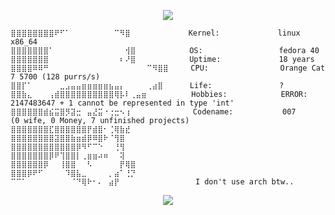 <p align="center"><img src="https://capsule-render.vercel.app/api?type=waving&height=120&color=075186&text={HEX{0}GEN}&fontColor=c2dcf2&animation=blink&fontSize=70"></p>

<div align="">
<p align="right"><strong><samp><i></i></samp></strong></p>

```
⣿⣿⣿⣿⣿⣿⣿⣿⠟⠋⠁⠀⠀⠀⠀⠀⠀⠀⠀⠉⠻⣿             Kernel:             linux  x86_64
⣿⣿⣿⣿⣿⣿⣿⠁⠀⠀⠀⠀⠀⠀⠀⠀⠀⠀⠀⠀⠀⢺⣿            OS:                 fedora 40
⣿⣿⣿⣿⣿⣿⣿⠀⠀⠀⠀⠀⠀⠀⠀⠀⠀⠀⠀⠀⠆⠜⣿            Uptime:             18 years
⣿⣿⣿⣿⠿⠿⠛⠀⠀⠀⠀⠀⠀⠀⠀⠀⠀⠀⠀⠀⠀⠀⠀⠀⠀⠉⠻⣿⣿     CPU:                Orange Cat 7 5700 (128 purrs/s)
⣿⣿⡏⠁⠀⠀⠀⠀⠀⣀⣠⣤⣤⣶⣶⣶⣶⣶⣦⣤⡄⠀⠀⠀⠀⢀⣴⣿      Life:               ? 
⣿⣿⣷⣄⠀⠀⠀⢠⣾⣿⣿⣿⣿⣿⣿⣿⣿⣿⣿⢿⡧⠇⢀⣤⣶          Hobbies:            ERROR: 2147483647 + 1 cannot be represented in type 'int'
⣿⣿⣿⣿⣿⣿⣾⣮⣭⣿⡻⣽⣒⠀⣤⣜⣭⠐⢐⣒⠢⢰              Codename:           007            (0 wife, 0 Money, 7 unfinished projects)
⣿⣿⣿⣿⣿⣿⣿⣏⣿⣿⣿⣿⣿⣿⡟⣾⣿⠂⢈⢿⣷⣞                 
⣿⣿⣿⣿⣿⣿⣿⣿⣽⣿⣿⣷⣶⣾⡿⠿⣿⠗⠈⢻⣿               
⣿⣿⣿⣿⣿⣿⣿⣿⣿⣿⣿⣿⡿⠻⠋⠉⠑⠀⠀⢘⢻               
⣿⣿⣿⣿⣿⣿⣿⡿⠟⢹⣿⣿⡇⢀⣶⣶⠴⠶⠀⠀⢽                                   
⣿⣿⣿⣿⣿⣿⡿⠀⠀⢸⣿⣿⠀⠀⠣⠀⠀⠀⠀⠀⡟⢿⣿
⣿⣿⣿⡿⠟⠋⠀⠀⠀⠀⠹⣿⣧⣀⠀⠀⠀⠀⡀⣴⠁⢘⡙
⠉⠉⠁⠀⠀⠀⠀⠀⠀⠀⠀⠈⠙⢿⠗⠂⠄⠀⣴⡟                 I don't use arch btw..
```

<p align="center">

</div>

<p align="center"><img src="https://capsule-render.vercel.app/api?type=waving&height=120&color=075186&fontColor=c2dcf2&animation=blink&fontSize=70&section=footer"></p>
